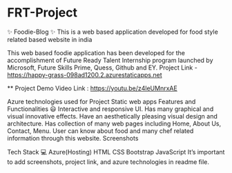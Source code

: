 # FRT-Project
✨ Foodie-Blog ✨ This is a web based application developed for food style related based website in india

This web based foodie application has been developed for the accomplishment of Future Ready Talent Internship program launched by Microsoft, Future Skills Prime, Quess, Github and EY. Project Link -https://happy-grass-098ad1200.2.azurestaticapps.net

** Project Demo Video Link : https://youtu.be/z4leUMnrxAE

Azure technologies used for Project Static web apps Features and Functionalities 😃 Interactive and responsive UI. Has many graphical and visual innovative effects. Have an aesthetically pleasing visual design and architecture. Has collection of many web pages including Home, About Us, Contact, Menu. User can know about food and many chef related information through this website. Screenshots



Tech Stack 💻 Azure(Hosting) HTML CSS Bootstrap JavaScript It’s important to add screenshots, project link, and azure technologies in readme file.

